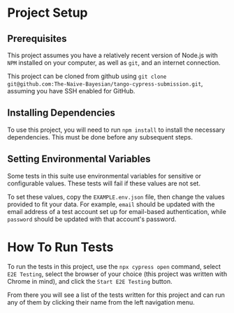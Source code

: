 # Project Setup
## Prerequisites
This project assumes you have a relatively recent version of Node.js with `NPM` installed on your computer,
as well as `git`, and an internet connection.

This project can be cloned from github using `git clone git@github.com:The-Naive-Bayesian/tango-cypress-submission.git`,
assuming you have SSH enabled for GitHub.

## Installing Dependencies
To use this project, you will need to run  `npm install` to install the necessary dependencies.
This must be done before any subsequent steps.

## Setting Environmental Variables
Some tests in this suite use environmental variables for sensitive or configurable values.
These tests will fail if these values are not set.

To set these values, copy the `EXAMPLE.env.json` file, then change the values provided to fit your data.
For example, `email` should be updated with the email address of a test account set up for
email-based authentication, while `password` should be updated with that account's password.

# How To Run Tests
To run the tests in this project, use the `npx cypress open` command,
select `E2E Testing`, select the browser of your choice (this project was written with Chrome in mind),
and click the `Start E2E Testing` button. 

From there you will see a list of the tests written for this project and can run any of them by clicking
their name from the left navigation menu.
